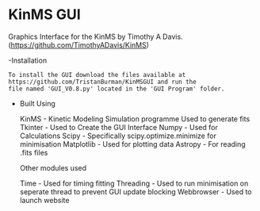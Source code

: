 # KinMS GUI
Graphics Interface for the KinMS by Timothy A Davis. (https://github.com/TimothyADavis/KinMS)


-Installation
	
	To install the GUI download the files available at https://github.com/TristanBurman/KinMSGUI and run the 
	file named 'GUI_V0.8.py' located in the 'GUI Program' folder.
 
 
- Built Using

	KinMS 	     - Kinetic Modeling Simulation programme Used to generate fits 
	Tkinter	     - Used to Create the GUI Interface
	Numpy 	     - Used for Calculations 
	Scipy 	     - Specifically scipy.optimize.minimize for minimisation
	Matplotlib   - Used for plotting data
	Astropy      - For reading .fits files

	Other modules used

	Time	       - Used for timing fitting 
	Threading    - Used to run minimisation on seperate thread to prevent GUI update blocking
	Webbrowser   - Used to launch website

